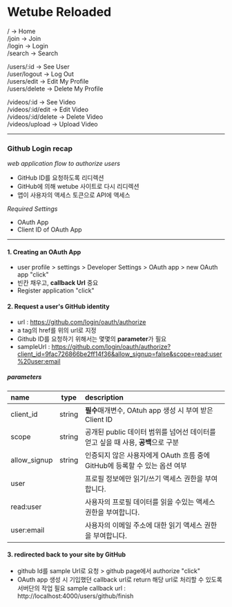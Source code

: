 # Wetube Reloaded

/ -> Home  
/join -> Join  
/login -> Login  
/search -> Search

/users/:id -> See User  
/user/logout -> Log Out  
/users/edit -> Edit My Profile  
/users/delete -> Delete My Profile

/videos/:id -> See Video  
/videos/:id/edit -> Edit Video  
/videos/:id/delete -> Delete Video  
/videos/upload -> Upload Video

---

### Github Login recap

_web application flow to authorize users_

- GitHub ID를 요청하도록 리디렉션
- GitHub에 의해 wetube 사이트로 다시 리디렉션
- 앱이 사용자의 액세스 토큰으로 API에 액세스

_Required Settings_

- OAuth App
- Client ID of OAuth App

---

#### 1. Creating an OAuth App

- user profile > settings > Developer Settings > OAuth app > new OAuth app "click"
- 빈칸 채우고, **callback Url** 중요
- Register application "click"

#### 2. Request a user's GitHub identity

- url : https://github.com/login/oauth/authorize
- a tag의 href를 위의 url로 지정
- Github ID를 요청하기 위해서는 몇몇의 **parameter**가 필요
- sampleUrl : https://github.com/login/oauth/authorize?client_id=9fac726866be2ff14f36&allow_signup=false&scope=read:user%20user:email

##### parameters

| name         |  type  | description                                                                      |
| :----------- | :----: | :------------------------------------------------------------------------------- |
| client_id    | string | **필수**매개변수, OAtuh app 생성 시 부여 받은 Client ID                          |
| scope        | string | 공개된 public 데이터 범위를 넘어선 데이터를 얻고 싶을 때 사용, **공백**으로 구분 |
| allow_signup | string | 인증되지 않은 사용자에게 OAuth 흐름 중에 GitHub에 등록할 수 있는 옵션 여부       |
| user         |        | 프로필 정보에만 읽기/쓰기 액세스 권한을 부여합니다.                              |
| read:user    |        | 사용자의 프로필 데이터를 읽을 수있는 액세스 권한을 부여합니다.                   |
| user:email   |        | 사용자의 이메일 주소에 대한 읽기 액세스 권한을 부여합니다.                       |

#### 3. redirected back to your site by GitHub

- github Id를 sample Url로 요청 > github page에서 authorize "click"
- OAuth app 생성 시 기입했던 callback url로 return
  해당 url로 처리할 수 있도록 서버단의 작업 필요
  sample callback url : http://localhost:4000/users/github/finish
